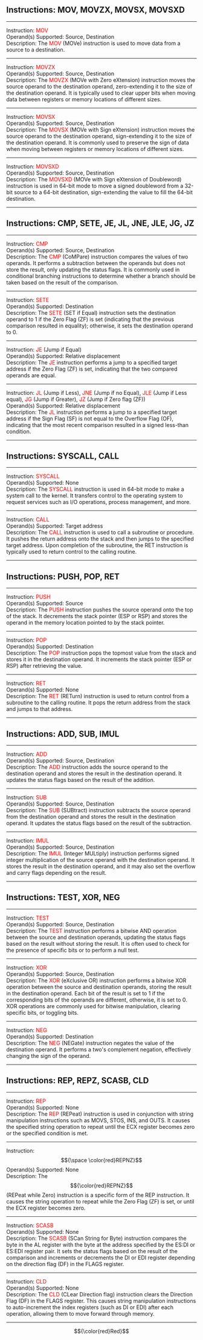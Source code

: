## Instructions: MOV, MOVZX, MOVSX, MOVSXD

---
Instruction: <font color="red">MOV</font>  
Operand(s) Supported: Source, Destination  
Description: The <font color="red">MOV</font> (MOVe) instruction is used to move data from a source to a destination.

---

Instruction: <font color="red">MOVZX</font>  
Operand(s) Supported: Source, Destination  
Description: The <font color="red">MOVZX</font> (MOVe with Zero eXtension) instruction moves the source operand to the destination operand, zero-extending it to the size of the destination operand. It is typically used to clear upper bits when moving data between registers or memory locations of different sizes.

---

Instruction: <font color="red">MOVSX</font>  
Operand(s) Supported: Source, Destination  
Description: The <font color="red">MOVSX</font> (MOVe with Sign eXtension) instruction moves the source operand to the destination operand, sign-extending it to the size of the destination operand. It is commonly used to preserve the sign of data when moving between registers or memory locations of different sizes.

---

Instruction: <font color="red">MOVSXD</font>  
Operand(s) Supported: Source, Destination  
Description: The <font color="red">MOVSXD</font> (MOVe with Sign eXtension of Doubleword) instruction is used in 64-bit mode to move a signed doubleword from a 32-bit source to a 64-bit destination, sign-extending the value to fill the 64-bit destination.

---

## Instructions: CMP, SETE, JE, JL, JNE, JLE, JG, JZ

---

Instruction: <font color="red">CMP</font>  
Operand(s) Supported: Source, Destination  
Description: The <font color="red">CMP</font> (CoMPare) instruction compares the values of two operands. It performs a subtraction between the operands but does not store the result, only updating the status flags. It is commonly used in conditional branching instructions to determine whether a branch should be taken based on the result of the comparison.

---

Instruction: <font color="red">SETE</font>  
Operand(s) Supported: Destination  
Description: The <font color="red">SETE</font> (SET if Equal) instruction sets the destination operand to 1 if the Zero Flag (ZF) is set (indicating that the previous comparison resulted in equality); otherwise, it sets the destination operand to 0.

---

Instruction: <font color="red">JE</font> (Jump if Equal)  
Operand(s) Supported: Relative displacement  
Description: The <font color="red">JE</font> instruction performs a jump to a specified target address if the Zero Flag (ZF) is set, indicating that the two compared operands are equal.

---

Instruction: <font color="red">JL</font> (Jump if Less), <font color="red">JNE</font> (Jump if no Equal), <font color="red">JLE</font> (Jump if Less equal), <font color="red">JG</font> (Jump if Greater), <font color="red">JZ</font> (Jump if Zero flag (ZF))  
Operand(s) Supported: Relative displacement  
Description: The <font color="red">JL</font> instruction performs a jump to a specified target address if the Sign Flag (SF) is not equal to the Overflow Flag (OF), indicating that the most recent comparison resulted in a signed less-than condition.

---

## Instructions: SYSCALL, CALL

---

Instruction: <font color="red">SYSCALL</font>  
Operand(s) Supported: None  
Description: The <font color="red">SYSCALL</font> instruction is used in 64-bit mode to make a system call to the kernel. It transfers control to the operating system to request services such as I/O operations, process management, and more.

---

Instruction: <font color="red">CALL</font>  
Operand(s) Supported: Target address  
Description: The <font color="red">CALL</font> instruction is used to call a subroutine or procedure. It pushes the return address onto the stack and then jumps to the specified target address. Upon completion of the subroutine, the RET instruction is typically used to return control to the calling routine.

---

## Instructions: PUSH, POP, RET

---

Instruction: <font color="red">PUSH</font>  
Operand(s) Supported: Source  
Description: The <font color="red">PUSH</font> instruction pushes the source operand onto the top of the stack. It decrements the stack pointer (ESP or RSP) and stores the operand in the memory location pointed to by the stack pointer.

---

Instruction: <font color="red">POP</font>  
Operand(s) Supported: Destination  
Description: The <font color="red">POP</font> instruction pops the topmost value from the stack and stores it in the destination operand. It increments the stack pointer (ESP or RSP) after retrieving the value.

---

Instruction: <font color="red">RET</font>  
Operand(s) Supported: None  
Description: The <font color="red">RET</font> (RETurn) instruction is used to return control from a subroutine to the calling routine. It pops the return address from the stack and jumps to that address.

---

## Instructions: ADD, SUB, IMUL

---

Instruction: <font color="red">ADD</font>  
Operand(s) Supported: Source, Destination  
Description: The <font color="red">ADD</font> instruction adds the source operand to the destination operand and stores the result in the destination operand. It updates the status flags based on the result of the addition.

---

Instruction: <font color="red">SUB</font>  
Operand(s) Supported: Source, Destination  
Description: The <font color="red">SUB</font> (SUBtract) instruction subtracts the source operand from the destination operand and stores the result in the destination operand. It updates the status flags based on the result of the subtraction.

---

Instruction: <font color="red">IMUL</font>  
Operand(s) Supported: Source, Destination  
Description: The <font color="red">IMUL</font> (Integer MULtiply) instruction performs signed integer multiplication of the source operand with the destination operand. It stores the result in the destination operand, and it may also set the overflow and carry flags depending on the result.

---

## Instructions: TEST, XOR, NEG

---

Instruction: <font color="red">TEST</font>  
Operand(s) Supported: Source, Destination  
Description: The <font color="red">TEST</font> instruction performs a bitwise AND operation between the source and destination operands, updating the status flags based on the result without storing the result. It is often used to check for the presence of specific bits or to perform a null test.

---

Instruction: <font color="red">XOR</font>  
Operand(s) Supported: Source, Destination  
Description: The <font color="red">XOR</font> (eXclusive OR) instruction performs a bitwise XOR operation between the source and destination operands, storing the result in the destination operand. Each bit of the result is set to 1 if the corresponding bits of the operands are different, otherwise, it is set to 0. XOR operations are commonly used for bitwise manipulation, clearing specific bits, or toggling bits.

---

Instruction: <font color="red">NEG</font>  
Operand(s) Supported: Destination  
Description: The <font color="red">NEG</font> (NEGate) instruction negates the value of the destination operand. It performs a two's complement negation, effectively changing the sign of the operand.

---

## Instructions: REP, REPZ, SCASB, CLD

---

Instruction: <font color="red">REP</font>  
Operand(s) Supported: None  
Description: The <font color="red">REP</font> (REPeat) instruction is used in conjunction with string manipulation instructions such as MOVS, STOS, INS, and OUTS. It causes the specified string operation to repeat until the ECX register becomes zero or the specified condition is met.

---

Instruction:$${\space \color{red}REPNZ}$$
Operand(s) Supported: None  
Description: The $${\color{red}REPNZ}$$ (REPeat while Zero) instruction is a specific form of the REP instruction. It causes the string operation to repeat while the Zero Flag (ZF) is set, or until the ECX register becomes zero.

---

Instruction: <font color="red">SCASB</font>  
Operand(s) Supported: None  
Description: The <font color="red">SCASB</font> (SCan String for Byte) instruction compares the byte in the AL register with the byte at the address specified by the ES:DI or ES:EDI register pair. It sets the status flags based on the result of the comparison and increments or decrements the DI or EDI register depending on the direction flag (DF) in the FLAGS register.

---

Instruction: <font color="red">CLD</font>  
Operand(s) Supported: None  
Description: The <font color="red">CLD</font> (CLear Direction flag) instruction clears the Direction Flag (DF) in the FLAGS register. This causes string manipulation instructions to auto-increment the index registers (such as DI or EDI) after each operation, allowing them to move forward through memory.

---
$${\color{red}Red}$$